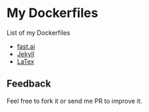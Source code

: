 # My Dockerfiles

List of my Dockerfiles

* [fast.ai](fast.ai)
* [Jekyll](Jekyll)
* [LaTex](latex-full)

## Feedback

Feel free to fork it or send me PR to improve it.
